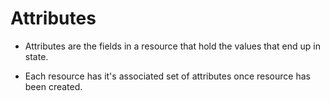 # Attributes

- Attributes are the fields in a resource that hold the values that end up in state.

- Each resource has it's associated set of attributes once resource has been created.

